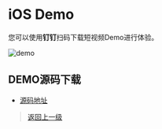# iOS Demo

您可以使用**钉钉**扫码下载短视频Demo进行体验。

![demo](https://help-static-aliyun-doc.aliyuncs.com/assets/img/zh-CN/1915713061/p171866.png)


## DEMO源码下载

- [源码地址](https://help.aliyun.com/document_detail/51992.html)

>[返回上一级](README.md)